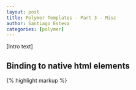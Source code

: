 ```yaml
---
layout: post
title: Polymer Templates - Part 3 - Misc
author: Santiago Esteva
categories: [polymer]
---
```


[Intro text]

## Binding to native html elements

{% highlight markup %}

<polymer-element name="my-element">
  <template>
     <template id="input" bind="{% raw %}{{ input }}{% endraw %}">
      <h2>Text Input</h2>

      <p>The amount (value: {% raw %}{{ amount }}{% endraw %}) property is
         bound to both of these text input elements:</p>

        <label>Text: <input value="{% raw %}{{ amount }}{% endraw %}"></label>
        <label>Number: <input type="number" value="{% raw %}{{ amount }}{% endraw %}"></label>

      <h2>Checkbox</h2>

      <p>The toggle (value: {% raw %}{{ toggle }}{% endraw %}) property is
         bound to both of these check boxes</p>

        <label>Checkbox 1: <input type="checkbox" checked="{% raw %}{{ toggle }}{% endraw %}"></label>
        <label>Checkbox 2: <input type="checkbox" checked="{% raw %}{{ toggle }}{% endraw %}"></label>

      <h2>Radio</h2>

      <p>radio1 (value: {% raw %}{{ radio1 }}{% endraw %}, radio2 (value: {% raw %}{{ radio2 }}{% endraw %}),
         and radio3 (value: {% raw %}{{ radio3 }}{% endraw %} are bound to  these radio buttons</p>

        <form>
          <label>Radio 1: <input type="radio" checked="{% raw %}{{ radio1 }}{% endraw %}"></label>
          <label>Radio 2: <input type="radio" checked="{% raw %}{{ radio2 }}{% endraw %}"></label>
          <label>Radio 3: <input type="radio" checked="{% raw %}{{ radio3 }}{% endraw %}"></label>
        </form>
    </template>
  </template>
  <script>
    Polymer({
      created: function(){
        this.input = {
        	amount: 10,
        	toggle: true,
        	radio1: true,
        	radio2: false,
        	radio3: false
        }
      }
    });
  </script>
</polymer-element>

{% endhighlight %}

## Insertion points

## One Way Binding


## Try it yourself
You got [ele.io][11] and take any of the Polymer examples and play!

Ele.io is the jsfiddle for polymer, created for polymer playing and developed with polymer elements.
Enjoy!



[1]:http://webcomponents.org/
[2]:http://jonrimmer.github.io/are-we-componentized-yet/
[3]:http://webcomponents.org/polyfills/
[4]:http://www.x-tags.org/
[5]:http://bosonic.github.io/
[6]:https://www.polymer-project.org/
[7]:https://www.youtube.com/playlist?list=PLOU2XLYxmsII5c3Mgw6fNYCzaWrsM3sMN
[8]:http://ng-learn.org/2014/12/Polymer/
[9]:https://github.com/Polymer/TemplateBinding
[10]:http://www.w3.org/TR/html5/scripting-1.html#the-template-element
[11]:https://ele.io/










